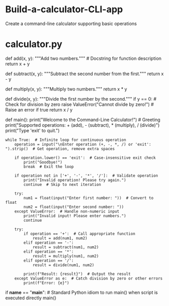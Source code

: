 # Build-a-calculator-CLI-app
Create a command-line calculator supporting basic operations
# calculator.py

def add(x, y):
    """Add two numbers."""  # Docstring for function description
    return x + y

def subtract(x, y):
    """Subtract the second number from the first."""
    return x - y

def multiply(x, y):
    """Multiply two numbers."""
    return x * y

def divide(x, y):
    """Divide the first number by the second."""
    if y == 0:  # Check for division by zero
        raise ValueError("Cannot divide by zero!")  # Raise an error if true
    return x / y

def main():
    print("Welcome to the Command-Line Calculator!")  # Greeting
    print("Supported operations: + (add), - (subtract), * (multiply), / (divide)")
    print("Type 'exit' to quit.")

    while True:  # Infinite loop for continuous operation
        operation = input("\nEnter operation (+, -, *, /) or 'exit': ").strip()  # Get operation, remove extra spaces

        if operation.lower() == 'exit':  # Case-insensitive exit check
            print("Goodbye!")
            break  # Exit the loop

        if operation not in ['+', '-', '*', '/']:  # Validate operation
            print("Invalid operation! Please try again.")
            continue  # Skip to next iteration

        try:
            num1 = float(input("Enter first number: "))  # Convert to float
            num2 = float(input("Enter second number: "))
        except ValueError:  # Handle non-numeric input
            print("Invalid input! Please enter numbers.")
            continue

        try:
            if operation == '+':  # Call appropriate function
                result = add(num1, num2)
            elif operation == '-':
                result = subtract(num1, num2)
            elif operation == '*':
                result = multiply(num1, num2)
            elif operation == '/':
                result = divide(num1, num2)

            print(f"Result: {result}")  # Output the result
        except ValueError as e:  # Catch division by zero or other errors
            print(f"Error: {e}")

if __name__ == "__main__":  # Standard Python idiom to run main() when script is executed directly
    main()
